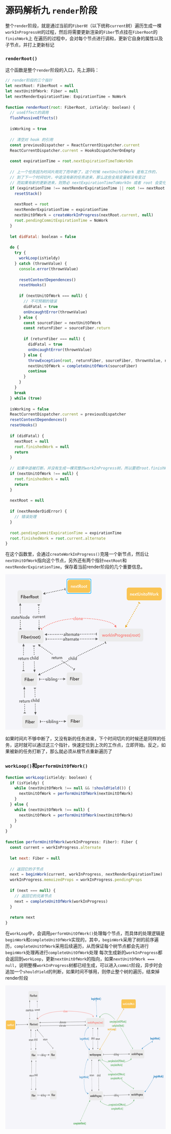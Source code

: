 # 源码解析九  `render`阶段
整个`render`阶段，就是通过当前的`Fiber树`（以下统称`current`树）遍历生成一棵`workInProgress树`的过程，然后将需要更新渲染的`Fiber`节点挂在`FiberRoot`的`finishWork`上
在遍历的过程中，会对每个节点进行调和，更新它自身的属性以及子节点，并打上更新标记

### `renderRoot()`
这个函数是整个`render`阶段的入口，先上源码：

```javaScript
// render阶段的三个指针
let nextRoot: FiberRoot = null
let nextUnitOfWork: Fiber = null
let nextRenderExpirationTime: ExpirationTime = NoWork

function renderRoot(root: FiberRoot, isYieldy: boolean) {
  // useEffect的调用
  flushPassiveEffects()

  isWorking = true

  // 清空对 hook 的引用
  const previousDispatcher = ReactCurrentDispatcher.current
  ReactCurrentDispatcher.current = HooksDispatcherOnEmpty

  const expirationTime = root.nextExpirationTimeToWorkOn

  // 上一个任务因为时间片用完了而中断了，这个时候 nextUnitOfWork 是有工作的，
  // 到了下一个时间切片，中途没有新的任务进来，那么这些全局变量都没有变过
  // 而如果有新的更新进来，则势必 nextExpirationTimeToWorkOn 或者 root 会变化，那么肯定需要重置变量，并从头开始
  if (expirationTime !== nextRenderExpirationTime || root !== nextRoot || nextUnitOfWork === null) {
    resetStack()

    nextRoot = root
    nextRenderExpirationTime = expirationTime
    nextUnitOfWork = createWorkInProgress(nextRoot.current, null)
    root.pendingCommitExpirationTime = NoWork
  }

  let didFatal: boolean = false

  do {
    try {
      workLoop(isYieldy)
    } catch (thrownValue) {
      console.error(thrownValue)

      resetContextDependences()
      resetHooks()

      if (nextUnitOfWork === null) {
        // 不可预期的错误
        didFatal = true
        onUncaughtError(thrownValue)
      } else {
        const sourceFiber = nextUnitOfWork
        const returnFiber = sourceFiber.return

        if (returnFiber === null) {
          didFatal = true
          onUncaughtError(thrownValue)
        } else {
          throwException(root, returnFiber, sourceFiber, thrownValue, nextRenderExpirationTime) // 错误处理，没完成
          nextUnitOfWork = completeUnitOfWork(sourceFiber)
          continue
        }
      }
    }
    break
  } while (true)

  isWorking = false
  ReactCurrentDispatcher.current = previousDispatcher
  resetContextDependences()
  resetHooks()

  if (didFatal) {
    nextRoot = null
    root.finishedWork = null
    return
  }

  // 如果中途被打断，并没有生成一棵完整的workInProgress树，所以要把root.finishWork清掉
  if (nextUnitOfWork !== null) {
    root.finishedWork = null
    return
  }

  nextRoot = null

  if (nextRenderDidError) {
    // 错误处理
  }

  root.pendingCommitExpirationTime = expirationTime
  root.finishedWork = root.current.alternate
}
```
在这个函数里，会通过`createWorkInProgress()`克隆一个新节点，然后让`nextUnitOfWork`指向这个节点，另外还有两个指针`nextRoot`和`nextRenderExpirationTime`，保存着当前render阶段的几个重要信息。

<img src="./schedule/schedule-render1.png" width="572" height="487">

如果时间片不够中断了，又没有新的任务进来，下个时间切片的时候还是同样的任务，这时就可以通过这三个指针，快速定位到上次的工作点，立即开始。反之，如果被新的任务打断了，那么就必须从根节点重新遍历了

### `workLoop()`和`performUnitOfWork()`

``` javaScript
function workLoop(isYieldy: boolean) {
  if (isYieldy) {
    while (nextUnitOfWork !== null && !shouldYield()) {
      nextUnitOfWork = performUnitOfWork(nextUnitOfWork)
    }
  } else {
    while (nextUnitOfWork !== null) {
      nextUnitOfWork = performUnitOfWork(nextUnitOfWork)
    }
  }
}

function performUnitOfWork(workInProgress: Fiber): Fiber {
  const current = workInProgress.alternate

  let next: Fiber = null

  // 返回它的子节点
  next = beginWork(current, workInProgress, nextRenderExpirationTime)
  workInProgress.memoizedProps = workInProgress.pendingProps

  if (next === null) {
    // 返回它的兄弟节点
    next = completeUnitOfWork(workInProgress)
  }

  return next
}
```

在`workLoop`中，会调用`performUnitOfWork()`处理每个节点，而具体的处理逻辑是`beginWork`和`completeUnitOfWork`实现的，其中，`beginWork`采用了树的前序遍历，`completeUnitOfWork`采用后续遍历，从而保证每个树节点都会先进行`beginWork`处理再进行`completeUnitOfWork`处理
每次生成新的`workInProgress`都会返回到`workLoop`，更新`nextUnitOfWork`的指向，如果`nextUnitOfWork === null`，说明整棵`workInProgress`树都已经生成，可以进入`commit`阶段，异步时会追加一个`shouldYield`的判断，如果时间不够用，则停止整个树的遍历，结束掉render阶段

<img src="./schedule/schedule-render2.png" width="1400" height="450">



